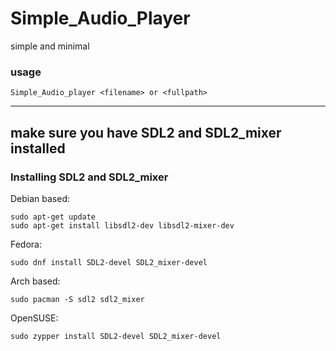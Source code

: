 # Simple_Audio_Player
simple and minimal

### usage
```
Simple_Audio_player <filename> or <fullpath>
```
----
make sure you have **SDL2** and **SDL2_mixer** installed
----
### Installing SDL2 and SDL2_mixer
Debian based:
```
sudo apt-get update
sudo apt-get install libsdl2-dev libsdl2-mixer-dev
```
Fedora:
```
sudo dnf install SDL2-devel SDL2_mixer-devel
```
Arch based:
```
sudo pacman -S sdl2 sdl2_mixer
```
OpenSUSE:
```
sudo zypper install SDL2-devel SDL2_mixer-devel
```
